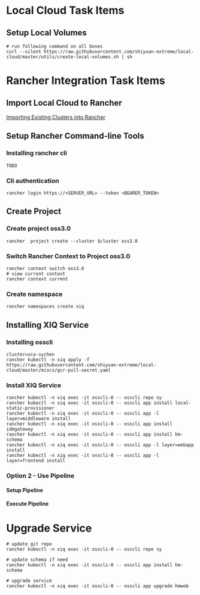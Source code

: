 # Local Cloud Task Items

## Setup Local Volumes

```she
# run following command on all boxes
curl --silent https://raw.githubusercontent.com/shiyuan-extreme/local-cloud/master/utils/create-local-volumes.sh | sh 
```

# Rancher Integration Task Items

## Import Local Cloud to Rancher

[Importing Existing Clusters into Rancher](https://rancher.com/docs/rancher/v2.x/en/cluster-provisioning/imported-clusters/)

## Setup Rancher Command-line Tools

### Installing rancher cli

```she
TODO
```

### Cli authentication

```shell
rancher login https://<SERVER_URL> --token <BEARER_TOKEN>
```

## Create Project

### Create project oss3.0

```shel
rancher  project create --cluster $cluster oss3.0
```

### Switch Rancher Context to Project oss3.0

```shel
rancher context switch oss3.0
# view current context 
rancher context current 
```

### Create namespace 

```she
rancher namespaces create xiq
```

## Installing XIQ Service

### Installing osscli

```she
cluster=xca-sychen
rancher kubectl -n xiq apply -f https://raw.githubusercontent.com/shiyuan-extreme/local-cloud/master/miscs/gcr-pull-secret.yaml

```

### Install XIQ Service

```she
rancher kubectl -n xiq exec -it osscli-0 -- osscli repo sy
rancher kubectl -n xiq exec -it osscli-0 -- osscli app install local-static-provisioner
rancher kubectl -n xiq exec -it osscli-0 -- osscli app -l layer=middleware install
rancher kubectl -n xiq exec -it osscli-0 -- osscli app install idmgateway
rancher kubectl -n xiq exec -it osscli-0 -- osscli app install hm-schema
rancher kubectl -n xiq exec -it osscli-0 -- osscli app -l layer=webapp install
rancher kubectl -n xiq exec -it osscli-0 -- osscli app -l layer=frontend install
```

### Option 2 - Use Pipeline

#### Setup Pipeline

#### Execute Pipeline

# Upgrade Service

```she
# update git repo
rancher kubectl -n xiq exec -it osscli-0 -- osscli repo sy

# update schema if need 
rancher kubectl -n xiq exec -it osscli-0 -- osscli app install hm-schema

# upgrade service 
rancher kubectl -n xiq exec -it osscli-0 -- osscli app upgrade hmweb
```







